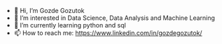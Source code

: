 - 👋 Hi, I’m Gozde Gozutok
- 👀 I’m interested in Data Science, Data Analysis and Machine Learning
- 🌱 I’m currently learning python and sql
- 📫 How to reach me: https://www.linkedin.com/in/gozdegozutok/

<!---
Gozde13/Gozde13 is a ✨ special ✨ repository because its `README.md` (this file) appears on your GitHub profile.
You can click the Preview link to take a look at your changes.
--->
